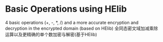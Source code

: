 # Basic Operations using HElib
4 basic operations (+, -, *, /) and a more accurate encryption and decryption in the encrypted domain (based on HElib)
全同态密文域加减乘除运算以及更精确的单个数加密与解密(基于HElib)
